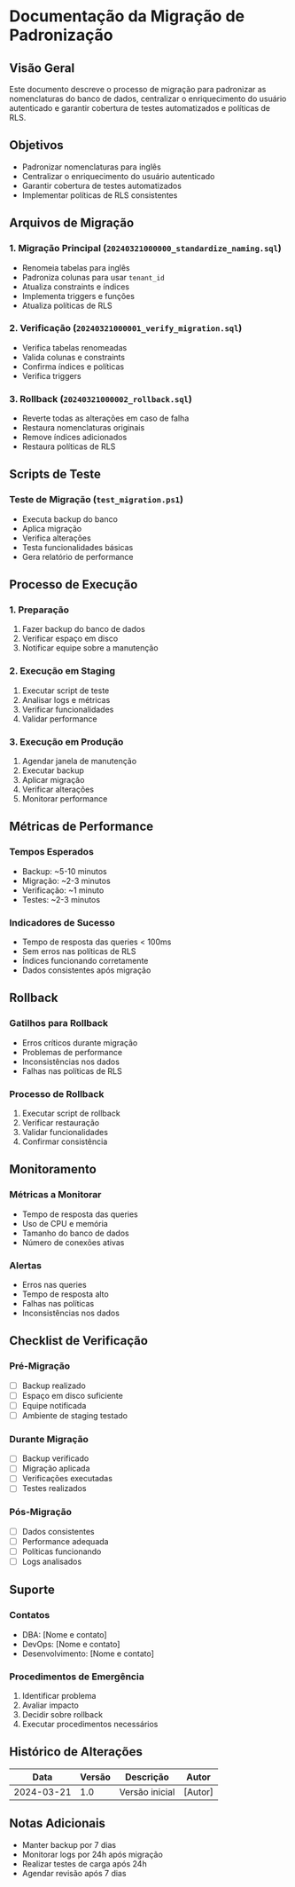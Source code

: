 # Documentação da Migração de Padronização

## Visão Geral
Este documento descreve o processo de migração para padronizar as nomenclaturas do banco de dados, centralizar o enriquecimento do usuário autenticado e garantir cobertura de testes automatizados e políticas de RLS.

## Objetivos
- Padronizar nomenclaturas para inglês
- Centralizar o enriquecimento do usuário autenticado
- Garantir cobertura de testes automatizados
- Implementar políticas de RLS consistentes

## Arquivos de Migração

### 1. Migração Principal (`20240321000000_standardize_naming.sql`)
- Renomeia tabelas para inglês
- Padroniza colunas para usar `tenant_id`
- Atualiza constraints e índices
- Implementa triggers e funções
- Atualiza políticas de RLS

### 2. Verificação (`20240321000001_verify_migration.sql`)
- Verifica tabelas renomeadas
- Valida colunas e constraints
- Confirma índices e políticas
- Verifica triggers

### 3. Rollback (`20240321000002_rollback.sql`)
- Reverte todas as alterações em caso de falha
- Restaura nomenclaturas originais
- Remove índices adicionados
- Restaura políticas de RLS

## Scripts de Teste

### Teste de Migração (`test_migration.ps1`)
- Executa backup do banco
- Aplica migração
- Verifica alterações
- Testa funcionalidades básicas
- Gera relatório de performance

## Processo de Execução

### 1. Preparação
1. Fazer backup do banco de dados
2. Verificar espaço em disco
3. Notificar equipe sobre a manutenção

### 2. Execução em Staging
1. Executar script de teste
2. Analisar logs e métricas
3. Verificar funcionalidades
4. Validar performance

### 3. Execução em Produção
1. Agendar janela de manutenção
2. Executar backup
3. Aplicar migração
4. Verificar alterações
5. Monitorar performance

## Métricas de Performance

### Tempos Esperados
- Backup: ~5-10 minutos
- Migração: ~2-3 minutos
- Verificação: ~1 minuto
- Testes: ~2-3 minutos

### Indicadores de Sucesso
- Tempo de resposta das queries < 100ms
- Sem erros nas políticas de RLS
- Índices funcionando corretamente
- Dados consistentes após migração

## Rollback

### Gatilhos para Rollback
- Erros críticos durante migração
- Problemas de performance
- Inconsistências nos dados
- Falhas nas políticas de RLS

### Processo de Rollback
1. Executar script de rollback
2. Verificar restauração
3. Validar funcionalidades
4. Confirmar consistência

## Monitoramento

### Métricas a Monitorar
- Tempo de resposta das queries
- Uso de CPU e memória
- Tamanho do banco de dados
- Número de conexões ativas

### Alertas
- Erros nas queries
- Tempo de resposta alto
- Falhas nas políticas
- Inconsistências nos dados

## Checklist de Verificação

### Pré-Migração
- [ ] Backup realizado
- [ ] Espaço em disco suficiente
- [ ] Equipe notificada
- [ ] Ambiente de staging testado

### Durante Migração
- [ ] Backup verificado
- [ ] Migração aplicada
- [ ] Verificações executadas
- [ ] Testes realizados

### Pós-Migração
- [ ] Dados consistentes
- [ ] Performance adequada
- [ ] Políticas funcionando
- [ ] Logs analisados

## Suporte

### Contatos
- DBA: [Nome e contato]
- DevOps: [Nome e contato]
- Desenvolvimento: [Nome e contato]

### Procedimentos de Emergência
1. Identificar problema
2. Avaliar impacto
3. Decidir sobre rollback
4. Executar procedimentos necessários

## Histórico de Alterações

| Data | Versão | Descrição | Autor |
|------|---------|-----------|--------|
| 2024-03-21 | 1.0 | Versão inicial | [Autor] |

## Notas Adicionais
- Manter backup por 7 dias
- Monitorar logs por 24h após migração
- Realizar testes de carga após 24h
- Agendar revisão após 7 dias 